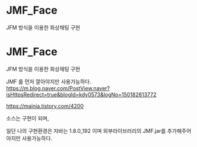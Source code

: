 # JMF_Face
JFM 방식을 이용한 화상채팅 구현


# JMF_Face
JFM 방식을 이용한 화상채팅 구현

JMF 를 먼저 깔아야지만 사용가능하다.
https://m.blog.naver.com/PostView.naver?isHttpsRedirect=true&blogId=kdy0573&logNo=150182613772

https://mainia.tistory.com/4200

소스는 구현이 되며,

일단 나의 구현환경은
자바는 1.8.0_192 이며
외부라이브러리의 JMF.jar를 추가해주어야지만 사용가능하다.
